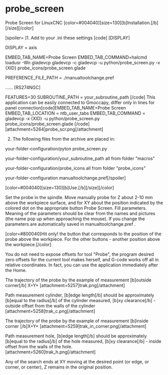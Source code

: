 # probe_screen
Probe Screen for LinuxCNC
[color=#004040][size=130][b]Installation.[/b][/size][/color]

[spoiler= ]1. Add to your .ini these settings
[code]
[DISPLAY]

DISPLAY = axis

EMBED_TAB_NAME=Probe Screen 
EMBED_TAB_COMMAND=halcmd loadusr -Wn gladevcp gladevcp -c gladevcp -u python/probe_screen.py -x {XID} probe_icons/probe_screen.glade 

PREFERENCE_FILE_PATH = ./manualtoolchange.pref

......
[RS274NGC]

FEATURES=30
SUBROUTINE_PATH = your_subroutine_path
[/code]
This application can be easily connected to Gmoccapy, differ only in lines for panel connection[code]EMBED_TAB_NAME=Probe Screen 
EMBED_TAB_LOCATION = ntb_user_tabs
EMBED_TAB_COMMAND = gladevcp  -x {XID} -u python/probe_screen.py probe_icons/probe_screen.glade [/code]
[attachment=5264]probe_scr.png[/attachment]

2. The following files from the archive are placed in:

your-folder-configuration/pyton
probe_screen.py

your-folder-configuration/your_subroutine_path
all from folder "macros"

your-folder-configuration/probe_icons
all from folder "probe_icons"

your-folder-configuration
manualtoolchange.pref[/spoiler]

[color=#004040][size=130][b]Use.[/b][/size][/color]

Set the probe in the spindle.
Move manually probe for Z about 2-10 mm above the workpiece surface, 
and for XY about the position indicated by the colored dot on the appropriate button Probe Screen.
Fill parameters. Meaning of the parameters should be clear from the names and pictures (the name pop up when approaching the mouse). If you change the parameters are automatically saved in manualtoolchange.pref .

[color=#800040]Hit only! the button that corresponds to the position of the probe above the workpiece. For the other buttons - another position above the workpiece.[/color]  

You do not need to expose offsets for tool "Probe", the program desired zero offsets for the current tool makes herself, and G-code works off all in relative coordinates. 
In fact, you can use the application immediately after the Home.

The trajectory of the probe by the example of measurement [b]outside corner[/b] X+Y+
[attachment=5257]trak.png[/attachment]



Path measurement cylinder, [b]edge length[/b] should be approximately [b]equal to the radius[/b] of the cylinder measured, [b]xy clearance[/b] - outside offset from the walls of the cylinder
[attachment=5258]trak_c.png[/attachment]



The trajectory of the probe by the example of measurement [b]inside corner [/b]X+Y+
[attachment=5259]trak_in_corner.png[/attachment]



Path measurement hole, [b]edge length[/b] should be approximately [b]equal to the radius[/b] of the hole measured, [b]xy clearance[/b] - inside offset from the walls of the hole.
[attachment=5260]trak_h.png[/attachment]


Any of the search ends at XY moving at the desired point (or edge, or corner, or center), Z remains in the original position.
